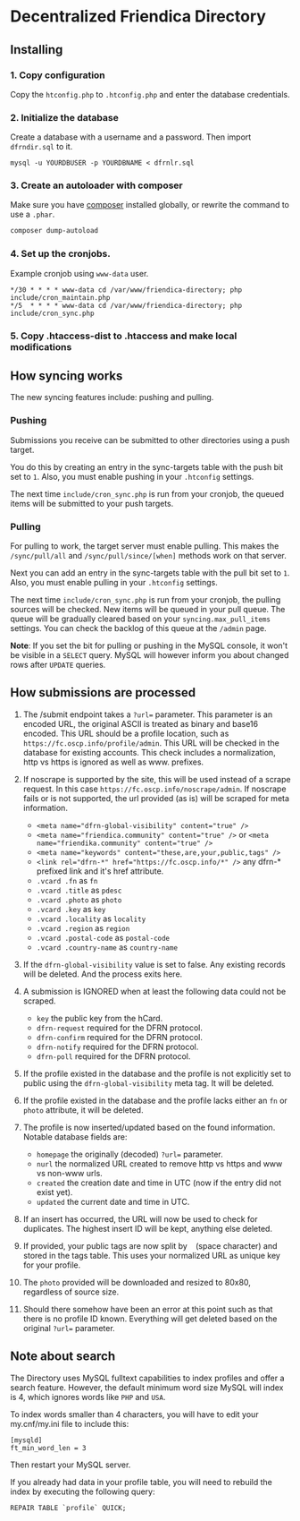 # Decentralized Friendica Directory

## Installing

### 1. Copy configuration

Copy the `htconfig.php` to `.htconfig.php` and enter the database credentials.

### 2. Initialize the database

Create a database with a username and a password.
Then import ````dfrndir.sql```` to it.

	mysql -u YOURDBUSER -p YOURDBNAME < dfrnlr.sql

### 3. Create an autoloader with composer

Make sure you have [composer](https://getcomposer.org/download/) installed globally, or rewrite the command to use a `.phar`.

```sh
composer dump-autoload
```

### 4. Set up the cronjobs.

Example cronjob using `www-data` user.

```
*/30 * * * * www-data cd /var/www/friendica-directory; php include/cron_maintain.php
*/5  * * * * www-data cd /var/www/friendica-directory; php include/cron_sync.php
```

### 5. Copy .htaccess-dist to .htaccess and make local modifications

## How syncing works

The new syncing features include: pushing and pulling.

### Pushing

Submissions you receive can be submitted to other directories using a push target.

You do this by creating an entry in the sync-targets table with the push bit set to `1`.
Also, you must enable pushing in your `.htconfig` settings.

The next time `include/cron_sync.php` is run from your cronjob, the queued items will be submitted to your push targets.

### Pulling

For pulling to work, the target server must enable pulling.
This makes the `/sync/pull/all` and `/sync/pull/since/[when]` methods work on that server.

Next you can add an entry in the sync-targets table with the pull bit set to `1`.
Also, you must enable pulling in your `.htconfig` settings.

The next time `include/cron_sync.php` is run from your cronjob, the pulling sources will be checked.
New items will be queued in your pull queue.
The queue will be gradually cleared based on your `syncing.max_pull_items` settings.
You can check the backlog of this queue at the `/admin` page.

**Note**: If you set the bit for pulling or pushing in the MySQL console, it won't be visible in a `SELECT` query.
MySQL will however inform you about changed rows after `UPDATE` queries.

## How submissions are processed

1.  The /submit endpoint takes a `?url=` parameter.
    This parameter is an encoded URL, the original ASCII is treated as binary and base16 encoded.
    This URL should be a profile location, such as `https://fc.oscp.info/profile/admin`.
    This URL will be checked in the database for existing accounts.
    This check includes a normalization, http vs https is ignored as well as www. prefixes.

2.  If noscrape is supported by the site, this will be used instead of a scrape request.
    In this case `https://fc.oscp.info/noscrape/admin`.
    If noscrape fails or is not supported, the url provided (as is) will be scraped for meta information.
    * `<meta name="dfrn-global-visibility" content="true" />`
    * `<meta name="friendica.community" content="true" />`
      or `<meta name="friendika.community" content="true" />`
    * `<meta name="keywords" content="these,are,your,public,tags" />`
    * `<link rel="dfrn-*" href="https://fc.oscp.info/*" />`
      any dfrn-* prefixed link and it's href attribute.
    * `.vcard .fn` as `fn`
    * `.vcard .title` as `pdesc`
    * `.vcard .photo` as `photo`
    * `.vcard .key` as `key`
    * `.vcard .locality` as `locality`
    * `.vcard .region` as `region`
    * `.vcard .postal-code` as `postal-code`
    * `.vcard .country-name` as `country-name`

3.  If the `dfrn-global-visibility` value is set to false. Any existing records will be deleted.
    And the process exits here.

4.  A submission is IGNORED when at least the following data could not be scraped.
    * `key` the public key from the hCard.
    * `dfrn-request` required for the DFRN protocol.
    * `dfrn-confirm` required for the DFRN protocol.
    * `dfrn-notify` required for the DFRN protocol.
    * `dfrn-poll` required for the DFRN protocol.

5.  If the profile existed in the database and the profile is not explicitly set to
    public using the `dfrn-global-visibility` meta tag. It will be deleted.

6.  If the profile existed in the database and the profile lacks either an `fn` or `photo`
    attribute, it will be deleted.

7.  The profile is now inserted/updated based on the found information.
    Notable database fields are:
    * `homepage` the originally (decoded) `?url=` parameter.
    * `nurl` the normalized URL created to remove http vs https and www vs non-www urls.
    * `created` the creation date and time in UTC (now if the entry did not exist yet).
    * `updated` the current date and time in UTC.

8.  If an insert has occurred, the URL will now be used to check for duplicates.
    The highest insert ID will be kept, anything else deleted.

9.  If provided, your public tags are now split by ` ` (space character) and stored in the tags table.
    This uses your normalized URL as unique key for your profile.

10. The `photo` provided will be downloaded and resized to 80x80, regardless of source size.

11. Should there somehow have been an error at this point such as that there is no profile ID known.
    Everything will get deleted based on the original `?url=` parameter.

## Note about search

The Directory uses MySQL fulltext capabilities to index profiles and offer a search feature.
However, the default minimum word size MySQL will index is 4, which ignores words like `PHP` and `USA`.

To index words smaller than 4 characters, you will have to edit your my.cnf/my.ini file to include this:

````
[mysqld]
ft_min_word_len = 3
````

Then restart your MySQL server.

If you already had data in your profile table, you will need to rebuild the index by executing the following query:

````
REPAIR TABLE `profile` QUICK;
````
